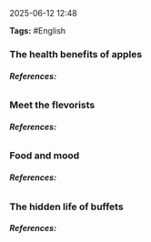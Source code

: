 2025-06-12 12:48

**Tags:** #English 

### The health benefits of apples
###### **References:** 


### Meet the flevorists
###### **References:** 


### Food and mood
###### **References:** 


### The hidden life of buffets
###### **References:** 
